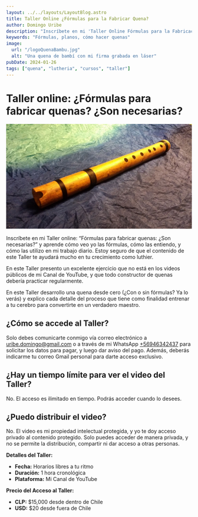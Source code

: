 ```yaml
---
layout: ../../layouts/LayoutBlog.astro
title: Taller Online ¿Fórmulas para la Fabricar Quena?
author: Domingo Uribe
description: "Inscríbete en mi 'Taller Online Fórmulas para la Fabricación de la Quena' y aprende cómo yo veo las fórmulas, cómo las entiendo, y cómo las utilizo en mi trabajo diario"
keywords: "Fórmulas, planos, cómo hacer quenas"
image:
  url: "/logoQuenaBambu.jpg"
  alt: "Una quena de bambí con mi firma grabada en láser"
pubDate: 2024-01-26
tags: ["quena", "lutheria", "cursos", "taller"]
---
```


# Taller online: ¿Fórmulas para fabricar quenas? ¿Son necesarias?

![Foto de una de mis quenas personales](/src/assets/images/posts/MasSobreLaQuena.jpg "Más sobre la quena")

Inscríbete en mi Taller online: “Fórmulas para fabricar quenas: ¿Son necesarias?” y aprende cómo veo yo las fórmulas, cómo las entiendo, y cómo las utilizo en mi trabajo diario. Estoy seguro de que el contenido de este Taller te ayudará mucho en tu crecimiento como luthier.

En este Taller presento un excelente ejercicio que no está en los videos públicos de mi Canal de YouTube, y que todo constructor de quenas debería practicar regularmente.

En este Taller desarrollo una quena desde cero (¿Con o sin fórmulas? Ya lo verás) y explico cada detalle del proceso que tiene como finalidad entrenar a tu cerebro para convertirte en un verdadero maestro.

## ¿Cómo se accede al Taller?

Solo debes comunicarte conmigo vía correo electrónico a [uribe.domingo@gmail.com](mailto:uribe.domingo@gmail.com) o a través de mi WhatsApp [+56946342437](https://wa.me/56946342437) para solicitar los datos para pagar, y luego dar aviso del pago. Además, deberás indicarme tu correo Gmail personal para darte acceso exclusivo.

## ¿Hay un tiempo límite para ver el video del Taller?

No. El acceso es ilimitado en tiempo. Podrás acceder cuando lo desees.

## ¿Puedo distribuir el video?

No. El video es mi propiedad intelectual protegida, y yo te doy acceso privado al contenido protegido. Solo puedes acceder de manera privada, y no se permite la distribución, compartir ni dar acceso a otras personas.

**Detalles del Taller:**

- **Fecha:** Horarios libres a tu ritmo
- **Duración:** 1 hora cronológica
- **Plataforma:** Mi Canal de YouTube

**Precio del Acceso al Taller:**

- **CLP:** $15,000 desde dentro de Chile
- **USD:** $20 desde fuera de Chile
